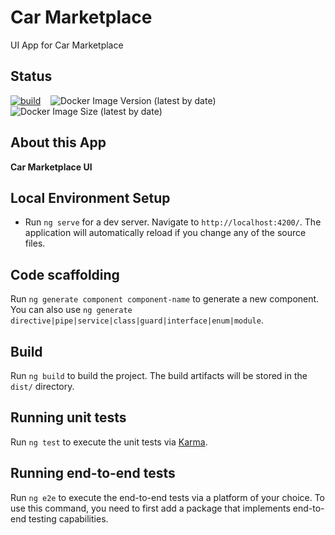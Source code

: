 # Car Marketplace

UI App for Car Marketplace

## Status

[![build](https://github.com/geekymon2/carmarketplace-ui/actions/workflows/build.yml/badge.svg)](https://github.com/geekymon2/carmarketplace-ui/actions/workflows/build.yml) &nbsp;&nbsp; ![Docker Image Version (latest by date)](https://img.shields.io/docker/v/geekymon2/cm-ui) &nbsp;&nbsp; ![Docker Image Size (latest by date)](https://img.shields.io/docker/image-size/geekymon2/cm-ui)

## About this App

**Car Marketplace UI**

## Local Environment Setup

- Run `ng serve` for a dev server. Navigate to `http://localhost:4200/`. The application will automatically reload if you change any of the source files.

## Code scaffolding

Run `ng generate component component-name` to generate a new component. You can also use `ng generate directive|pipe|service|class|guard|interface|enum|module`.

## Build

Run `ng build` to build the project. The build artifacts will be stored in the `dist/` directory.

## Running unit tests

Run `ng test` to execute the unit tests via [Karma](https://karma-runner.github.io).

## Running end-to-end tests

Run `ng e2e` to execute the end-to-end tests via a platform of your choice. To use this command, you need to first add a package that implements end-to-end testing capabilities.
